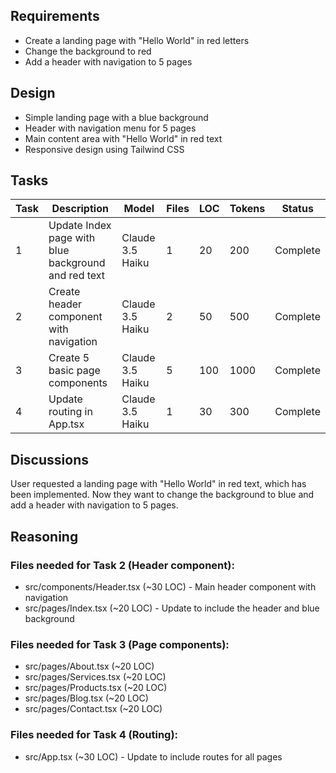 ## Requirements
- Create a landing page with "Hello World" in red letters
- Change the background to red
- Add a header with navigation to 5 pages

## Design
- Simple landing page with a blue background
- Header with navigation menu for 5 pages
- Main content area with "Hello World" in red text
- Responsive design using Tailwind CSS

## Tasks
| Task | Description | Model | Files | LOC | Tokens | Status |
|------|-------------|-------|-------|-----|--------|--------|
| 1 | Update Index page with blue background and red text | Claude 3.5 Haiku | 1 | 20 | 200 | Complete |
| 2 | Create header component with navigation | Claude 3.5 Haiku | 2 | 50 | 500 | Complete |
| 3 | Create 5 basic page components | Claude 3.5 Haiku | 5 | 100 | 1000 | Complete |
| 4 | Update routing in App.tsx | Claude 3.5 Haiku | 1 | 30 | 300 | Complete |

## Discussions
User requested a landing page with "Hello World" in red text, which has been implemented. Now they want to change the background to blue and add a header with navigation to 5 pages.

## Reasoning
### Files needed for Task 2 (Header component):
- src/components/Header.tsx (~30 LOC) - Main header component with navigation
- src/pages/Index.tsx (~20 LOC) - Update to include the header and blue background

### Files needed for Task 3 (Page components):
- src/pages/About.tsx (~20 LOC)
- src/pages/Services.tsx (~20 LOC)
- src/pages/Products.tsx (~20 LOC)
- src/pages/Blog.tsx (~20 LOC)
- src/pages/Contact.tsx (~20 LOC)

### Files needed for Task 4 (Routing):
- src/App.tsx (~30 LOC) - Update to include routes for all pages